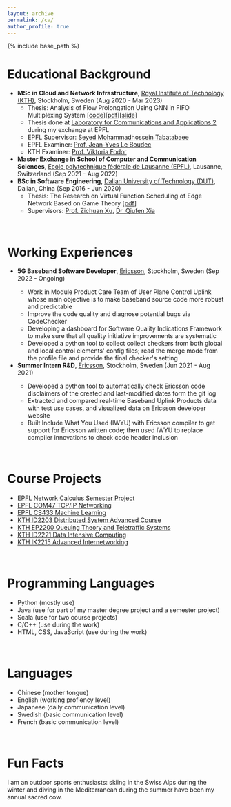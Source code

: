 ```yaml
---
layout: archive
permalink: /cv/
author_profile: true
---
```


{% include base_path %}

<h1>Educational Background</h1>
<ul>
  <li>
    <b>MSc in Cloud and Network Infrastructure</b>, <a href="https://www.kth.se/en">Royal Institute of Technology (KTH)</a>, Stockholm, Sweden (Aug 2020 - Mar 2023)  
    <ul> 
      <li>Thesis: Analysis of Flow Prolongation Using GNN in FIFO Multiplexing System [<a href="https://github.com/wangweiran0129/Degree_Project_Network_Calculus">code</a>][<a href="http://https://wangweiran0129.github.io/weiranwang.github.io/files/Analysis_of_Flow_Prolongation_Using_Graph_Neural_Network_GNN_in_FIFO_Multiplexing_System.pdf">pdf</a>][<a href="http://https://wangweiran0129.github.io/weiranwang.github.io/files/Defense_Slide.pdf">slide</a>]</li>
      <li>Thesis done at <a href="https://www.epfl.ch/labs/lca2/">Laboratory for Communications and Applications 2</a> during my exchange at EPFL</li>
      <li>EPFL Supervisor: <a href="https://people.epfl.ch/hossein.tabatabaee">Seyed Mohammadhossein Tabatabaee</a></li> 
      <li>EPFL Examiner: <a href="https://people.epfl.ch/jean-yves.leboudec">Prof. Jean-Yves Le Boudec</a></li>
      <li>KTH Examiner: <a href="https://www.kth.se/profile/vjfodor">Prof. Viktoria Fodor</a></li>
    </ul>
  </li>
  <li>
  <b>Master Exchange in School of Computer and Communication Sciences</b>, <a href="https://www.epfl.ch/en/">École polytechnique fédérale de Lausanne (EPFL)</a>, Lausanne, Switzerland (Sep 2021 - Aug 2022)
  </li>
  <li>
    <b>BSc in Software Engineering</b>, <a href="https://en.dlut.edu.cn/">Dalian University of Technology (DUT)</a>, Dalian, China (Sep 2016 - Jun 2020)
    <ul>
      <li>Thesis: The Research on Virtual Function Scheduling of Edge Network Based on Game Theory [<a href="https://wangweiran0129.github.io/weiranwang.github.io/files/The_Research_on_Virtual_Function_Scheduling_of_Edge_Network_Based_on_Game_Theory.pdf">pdf</a>]</li>
      <li> Supervisors: <a href="https://zichuanxu.com/">Prof. Zichuan Xu</a>, <a href="http://faculty.dlut.edu.cn/qfx/en/index.htm">Dr. Qiufen Xia</a></li>
    </ul>
  </li>
</ul>
<br>

<h1>Working Experiences</h1>
<ul>
  <li><b>5G Baseband Software Developer</b>, <a href="https://www.ericsson.com/en">Ericsson</a>, Stockholm, Sweden (Sep 2022 - Ongoing)</li>
  <ul>
    <li>Work in Module Product Care Team of User Plane Control Uplink whose main objective is to make baseband source code more robust and predictable</li>
    <li>Improve the code quality and diagnose potential bugs via CodeChecker</li>
    <li>Developing a dashboard for Software Quality Indications Framework to make sure that all quality initiative improvements are systematic</li>
    <li>Developed a python tool to collect collect checkers from both global and local control elements' config files; read the merge mode from the profile file and provide the final checker's setting</li>
  </ul>
  <li><b>Summer Intern R&D</b>, <a href="https://www.ericsson.com/en">Ericsson</a>, Stockholm, Sweden (Jun 2021 - Aug 2021)</li>
  <ul>
    <li>Developed a python tool to automatically check Ericsson code disclaimers of the created and last-modified dates form the git log</li>
    <li>Extracted and compared real-time Baseband Uplink Products data with test use cases, and visualized data on Ericsson developer website</li>
    <li>Built Include What You Used (IWYU) with Ericsson compiler to get support for Ericsson written code; then used IWYU to replace compiler innovations to check code header inclusion</li>
  </ul>
</ul>
<br>

<h1>Course Projects</h1>
<ul>
  <li><a href="https://github.com/wangweiran0129/EPFL_Network_Calculus_Semester_Project">EPFL Network Calculus Semester Project</a></li>
  <li><a href="https://github.com/wangweiran0129/EPFL_COM407_TCP_IP_Networking">EPFL COM47 TCP/IP Networking</a></li>
  <li><a href="https://github.com/wangweiran0129/EPFL_CS433_Machine-Learning">EPFL CS433 Machine Learning</a></li>
  <li><a href="https://github.com/wangweiran0129/KTH_ID2203_Distributed-System-Advanced-Course"> KTH ID2203 Distributed System Advanced Course</a></li>
  <li><a href="https://github.com/wangweiran0129/KTH_EP2200_Queuing-Theory-and-Teletraffic-Systems">KTH EP2200 Queuing Theory and Teletraffic Systems</a></li>
  <li><a href="https://github.com/wangweiran0129/KTH_ID2221_Data-Intensive-Computing">KTH ID2221 Data Intensive Computing</a></li>
  <li><a href="https://github.com/wangweiran0129/KTH_IK2215_Advanced-Internetworking">KTH IK2215 Advanced Internetworking</a></li>
</ul>
<br>

<h1>Programming Languages</h1>
<ul>
  <li>Python (mostly use)</li>
  <li>Java (use for part of my master degree project and a semester project)</li>
  <li>Scala (use for two course projects)</li>
  <li>C/C++ (use during the work)</li>
  <li>HTML, CSS, JavaScript (use during the work)</li>
</ul>
<br>

<h1>Languages</h1>
<ul>
  <li>Chinese (mother tongue)</li>
  <li>English (working profiency level)</li>
  <li>Japanese (daily communication level)</li>
  <li>Swedish (basic communication level)</li>
  <li>French (basic communication level)</li>
</ul>
<br>

<h1>Fun Facts</h1>
I am an outdoor sports enthusiasts: skiing in the Swiss Alps during the winter and diving in the Mediterranean during the summer have been my annual sacred cow.
<br>